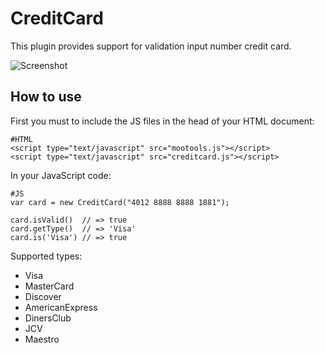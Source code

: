 CreditCard
==========

This plugin provides support for validation input number credit card.

![Screenshot](http://thinkphp.ro/apps/js-hacks/creditcard/card.jpg)

How to use
----------


First you must to include the JS files in the head of your HTML document:

    #HTML
    <script type="text/javascript" src="mootools.js"></script>
    <script type="text/javascript" src="creditcard.js"></script>


In your JavaScript code:

    #JS
    var card = new CreditCard("4012 8888 8888 1881");

    card.isValid()  // => true
    card.getType()  // => 'Visa'
    card.is('Visa') // => true


Supported types:
* Visa
* MasterCard
* Discover
* AmericanExpress
* DinersClub
* JCV
* Maestro


